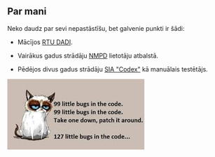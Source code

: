 ## Par mani

Neko daudz par sevi nepastāstīšu, bet galvenie punkti ir šādi:

* Mācījos [RTU DADI](http://www.dadi.rtu.lv/).

* Vairākus gadus strādāju [NMPD](https://www.nmpd.gov.lv/lv) lietotāju atbalstā.

* Pēdējos divus gadus strādāju [SIA "Codex"](https://www.codex.lv/) kā manuālais testētājs.

![attēls](./img/cat2.jpg)

